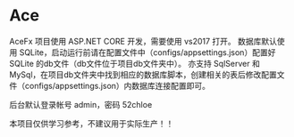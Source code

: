 # Ace
AceFx
项目使用 ASP.NET CORE 开发，需要使用 vs2017 打开。
数据库默认使用 SQLite，启动运行前请在配置文件中（configs/appsettings.json）配置好 SQLite 的db文件（db文件位于项目db文件夹中）。
亦支持 SqlServer 和 MySql，在项目db文件夹中找到相应的数据库脚本，创建相关的表后修改配置文件（configs/appsettings.json）内数据库连接配置即可。

后台默认登录帐号 admin，密码 52chloe

本项目仅供学习参考，不建议用于实际生产！！
